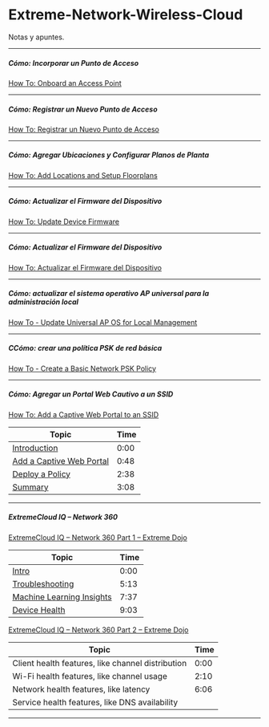 # Extreme-Network-Wireless-Cloud
Notas y apuntes.



---
##### Cómo: Incorporar un Punto de Acceso
[How To: Onboard an Access Point](https://www.youtube.com/watch?v=DSdSF11Fscw)

---
##### Cómo: Registrar un Nuevo Punto de Acceso
[How To: Registrar un Nuevo Punto de Acceso](https://www.youtube.com/watch?v=3wkRcN2VVd8)

---
##### Cómo: Agregar Ubicaciones y Configurar Planos de Planta
[How To: Add Locations and Setup Floorplans](https://www.youtube.com/watch?v=6MAzLmOW-5Q)

---
##### Cómo: Actualizar el Firmware del Dispositivo
[How To: Update Device Firmware](https://www.youtube.com/watch?v=L0bBYafR3SM)

---
##### Cómo: Actualizar el Firmware del Dispositivo
[How To: Actualizar el Firmware del Dispositivo](https://www.youtube.com/watch?v=CFpgH7SLFxE)

---
##### Cómo: actualizar el sistema operativo AP universal para la administración local
[How To - Update Universal AP OS for Local Management](https://www.youtube.com/watch?v=uVoC-NrOuXc)

---
##### CCómo: crear una política PSK de red básica
[How To - Create a Basic Network PSK Policy](https://www.youtube.com/watch?v=vxgZWY6v25E)

---
##### Cómo: Agregar un Portal Web Cautivo a un SSID
[How To: Add a Captive Web Portal to an SSID](https://www.youtube.com/watch?v=vOcReGv34bY)

| Topic | Time |
| --- | --- |
|[Introduction](https://www.youtube.com/watch?v=vOcReGv34bY&t=0s) | 0:00 |  
|[Add a Captive Web Portal](https://www.youtube.com/watch?v=vOcReGv34bY&t=48s) | 0:48 |  
|[Deploy a Policy](https://www.youtube.com/watch?v=vOcReGv34bY&t=158s) | 2:38 |  
|[Summary](https://www.youtube.com/watch?v=vOcReGv34bY&t=188s) | 3:08 |  

---
##### ExtremeCloud IQ – Network 360
[ExtremeCloud IQ – Network 360 Part 1 – Extreme Dojo](https://www.youtube.com/watch?v=teqQ-4O8Bc4)

| Topic | Time |
| --- | --- |
|[Intro](https://www.youtube.com/watch?v=teqQ-4O8Bc4&t=0s) | 0:00 |  
|[Troubleshooting](https://www.youtube.com/watch?v=teqQ-4O8Bc4&t=313s) | 5:13 |  
|[Machine Learning Insights](https://www.youtube.com/watch?v=teqQ-4O8Bc4&t=457s) | 7:37 |  
|[Device Health](https://www.youtube.com/watch?v=teqQ-4O8Bc4&t=543s) | 9:03 |  

[ExtremeCloud IQ – Network 360 Part 2 – Extreme Dojo](https://www.youtube.com/watch?v=P-mJR2WQ95w)

| Topic | Time |
| --- | --- |
|Client health features, like channel distribution | 0:00  |  
|Wi-Fi health features, like channel usage         | 2:10  |  
|Network health features, like latency             | 6:06  |  
|Service health features, like DNS availability    |       |  


---








